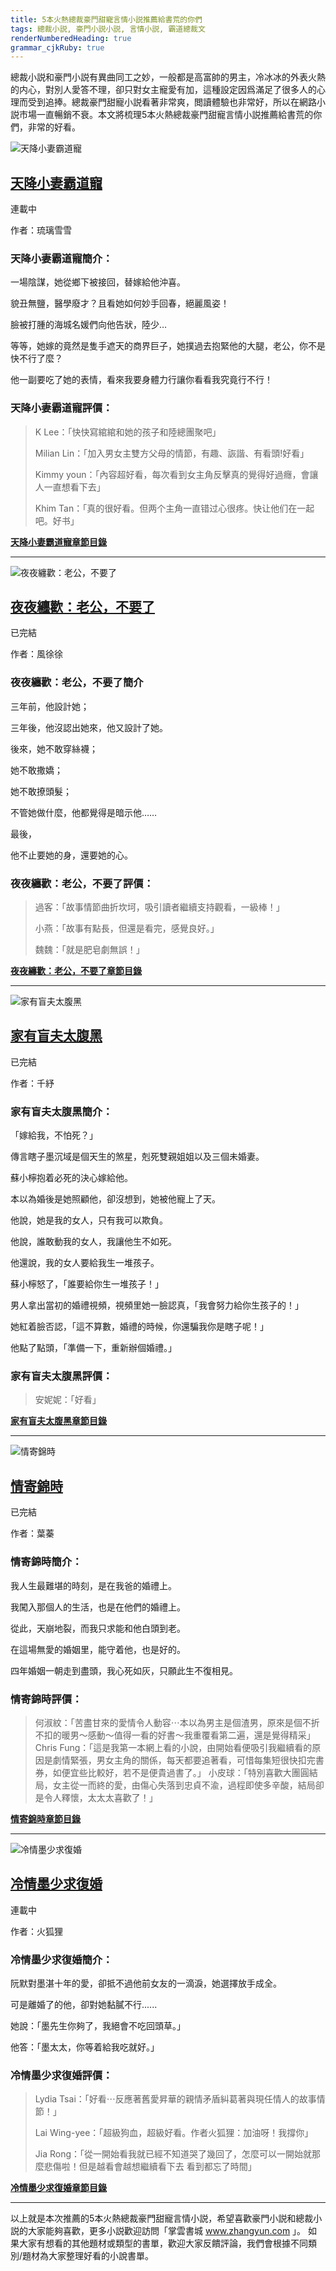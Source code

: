 ```yaml
---
title: 5本火熱總裁豪門甜寵言情小説推薦給書荒的你們
tags: 總裁小説, 豪門小説小説, 言情小説, 霸道總裁文
renderNumberedHeading: true
grammar_cjkRuby: true
---
```


總裁小説和豪門小説有異曲同工之妙，一般都是高富帥的男主，冷冰冰的外表火熱的内心，對別人愛答不理，卻只對女主寵愛有加，這種設定因爲滿足了很多人的心理而受到追捧。總裁豪門甜寵小説看著非常爽，閲讀體驗也非常好，所以在網路小説市場一直暢銷不衰。本文將梳理5本火熱總裁豪門甜寵言情小説推薦給書荒的你們，非常的好看。

![天降小妻霸道寵](https://qcdn.zhangzhongyun.com/covers/15903764478892.jpg)
## [天降小妻霸道寵](https://www.zhangyun.com/34123.html)
連載中

作者：琉璃雪雪

### 天降小妻霸道寵簡介：
一場陰謀，她從鄉下被接回，替嫁給他沖喜。

貌丑無鹽，醫學廢才？且看她如何妙手回春，絕麗風姿！

臉被打腫的海城名媛們向他告狀，陸少…

等等，她嫁的竟然是隻手遮天的商界巨子，她撲過去抱緊他的大腿，老公，你不是快不行了麼？

他一副要吃了她的表情，看來我要身體力行讓你看看我究竟行不行！
### 天降小妻霸道寵評價：
> K Lee：「快快寫綰綰和她的孩子和陸總團聚吧」
> 
> Milian Lin：「加入男女主雙方父母的情節，有趣、詼諧、有看頭!好看」
> 
> Kimmy youn：「內容超好看，每次看到女主角反擊真的覺得好過癮，會讓人一直想看下去」
> 
> Khim Tan：「真的很好看。但两个主角一直错过心很疼。快让他们在一起吧。好书」

**[天降小妻霸道寵章節目錄](https://www.zhangyun.com/34123)**

--------

![夜夜纏歡：老公，不要了](https://qcdn.zhangzhongyun.com/covers/15784073757042.jpg)
## [夜夜纏歡：老公，不要了](https://www.zhangyun.com/19732.html)
已完結

作者：風徐徐
### 夜夜纏歡：老公，不要了簡介
三年前，他設計她；

三年後，他沒認出她來，他又設計了她。

後來，她不敢穿絲襪；

她不敢撒嬌；

她不敢撩頭髮；

不管她做什麼，他都覺得是暗示他……

最後，

他不止要她的身，還要她的心。
### 夜夜纏歡：老公，不要了評價：
> 過客：「故事情節曲折坎坷，吸引讀者繼續支持觀看，一級棒！」
> 
> 小燕：「故事有點長，但還是看完，感覺良好。」
> 
> 魏魏：「就是肥皂劇無誤！」

**[夜夜纏歡：老公，不要了章節目錄](https://www.zhangyun.com/19732)**

-----

![家有盲夫太腹黑](https://qcdn.zhangzhongyun.com/covers/1603069748136.jpg)
## [家有盲夫太腹黑](https://www.zhangyun.com/34161.html)
已完結

作者：千紓
### 家有盲夫太腹黑簡介：
「嫁給我，不怕死？」 

傳言瞎子墨沉域是個天生的煞星，剋死雙親姐姐以及三個未婚妻。 

蘇小檸抱着必死的決心嫁給他。 

本以為婚後是她照顧他，卻沒想到，她被他寵上了天。

他說，她是我的女人，只有我可以欺負。

他說，誰敢動我的女人，我讓他生不如死。

他還說，我的女人要給我生一堆孩子。

蘇小檸怒了，「誰要給你生一堆孩子！」

男人拿出當初的婚禮視頻，視頻里她一臉認真，「我會努力給你生孩子的！」

她紅着臉否認，「這不算數，婚禮的時候，你還騙我你是瞎子呢！」

他點了點頭，「準備一下，重新辦個婚禮。」
### 家有盲夫太腹黑評價：
> 安妮妮：「好看」

**[家有盲夫太腹黑章節目錄](https://www.zhangyun.com/34161)**

------

![情寄錦時](https://qcdn.zhangzhongyun.com/covers/15836617939326.jpg)
## [情寄錦時](https://www.zhangyun.com/25917.html)
已完結

作者：葉蓁
### 情寄錦時簡介：
我人生最難堪的時刻，是在我爸的婚禮上。

我闖入那個人的生活，也是在他們的婚禮上。

從此，天崩地裂，而我只求能和他白頭到老。

在這場無愛的婚姻里，能守着他，也是好的。

四年婚姻一朝走到盡頭，我心死如灰，只願此生不復相見。
### 情寄錦時評價：
> 何淑紋：「苦盡甘來的愛情令人動容⋯本以為男主是個渣男，原來是個不折不扣的暖男～感動～值得一看的好書～我重覆看第二遍，還是覺得精采」
> Chris Fung：「這是我第一本網上看的小說，由開始看便吸引我繼續看的原因是劇情緊張，男女主角的關係，每天都要追著看，可惜每集短很快扣完書券，如便宜些比較好，若不是便貴過書了。」
> 小皮球：「特別喜歡大團圓結局，女主從一而終的愛，由傷心失落到忠貞不渝，過程即使多辛酸，結局卻是令人釋懷，太太太喜歡了！」

**[情寄錦時章節目錄](https://www.zhangyun.com/25917)**

------

![冷情墨少求復婚](https://qcdn.zhangzhongyun.com/covers/1583661937928.jpg)
## [冷情墨少求復婚](https://www.zhangyun.com/26085.html)
連載中

作者：火狐狸
### 冷情墨少求復婚簡介：
阮默對墨湛十年的愛，卻抵不過他前女友的一滴淚，她選擇放手成全。

可是離婚了的他，卻對她黏膩不行......

她說：「墨先生你夠了，我絕會不吃回頭草。」

他答：「墨太太，你等着給我吃就好。」
### 冷情墨少求復婚評價：
> Lydia Tsai：「好看⋯反應著舊愛昇華的親情矛盾糾葛著與現任情人的故事情節！」
> 
> Lai Wing-yee：「超級狗血，超級好看。作者火狐狸：加油呀！我撐你」
> 
> Jia Rong：「從一開始看我就已經不知道哭了幾回了，怎麼可以一開始就那麼悲傷啦！但是越看會越想繼續看下去 看到都忘了時間」

**[冷情墨少求復婚章節目錄](https://www.zhangyun.com/26085)**

------

以上就是本次推薦的5本火熱總裁豪門甜寵言情小説，希望喜歡豪門小説和總裁小説的大家能夠喜歡，更多小説歡迎訪問「掌雲書城 www.zhangyun.com 」。
如果大家有想看的其他題材或類型的書單，歡迎大家反饋評論，我們會根據不同類別/題材為大家整理好看的小說書單。
